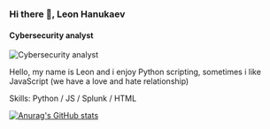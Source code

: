 ### Hi there 👋, Leon Hanukaev
#### Cybersecurity analyst
![Cybersecurity analyst](https://media.licdn.com/dms/image/D4D16AQHHt76bdTdu7g/profile-displaybackgroundimage-shrink_350_1400/0/1693430744973?e=1698883200&v=beta&t=zGAbMIQJvSaeNHGI_RaX4EZEdMiFLAei2teNGxC6tGo)

Hello, my name is Leon and i enjoy Python scripting, sometimes i like JavaScript (we have a love and hate relationship)

Skills: Python / JS / Splunk / HTML 

[![Anurag's GitHub stats](https://github-readme-stats.vercel.app/api?username=leonhanukaev)](https://github.com/anuraghazra/github-readme-stats)
